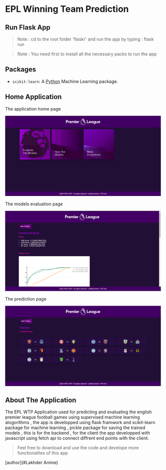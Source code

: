 # EPL Winning Team Prediction

## Run Flask App

> Note : cd to the root folder 'flaskr' and run the app by typing : flask run

> Note : You need first to install all the necessary packs to run the app

## Packages

- `scikit-learn`: A [Python](#) Machine Learning package.

## Home Application

The application home page
 
<p align="center">
  <img src="https://github.com/LakhderAmine99/EPL_Winning_Team_Predictions/blob/main/flaskr/screen%20shots/Screenshot%202022-05-25%20002117.png" alt="Logo">
  <br />
</p>

The models evaluation page

<p align="center">
  <img src="https://github.com/LakhderAmine99/EPL_Winning_Team_Predictions/blob/main/flaskr/screen%20shots/Screenshot%202022-05-25%20002209.png" alt="Logo">
  <br />
</p>

The prediction page

<p align="center">
  <img src="https://github.com/LakhderAmine99/EPL_Winning_Team_Predictions/blob/main/flaskr/screen%20shots/Screenshot%202022-05-25%20002248.png" alt="Logo">
  <br />
</p>
    
## About The Application

The EPL WTP Application used for predicting and evaluating the english premier league football games using supervised machine learning alogorithms , the app is developped using flask framwork and scikit-learn package for machine learning , pickle package for saving the trained models , this is for the backend , for the client
the app developped with javascript using fetch api to connect diffrent end points with the client. 

> Feel free to download and use the code and develope more functionalites of this app

[author](#Lakhder Amine)
